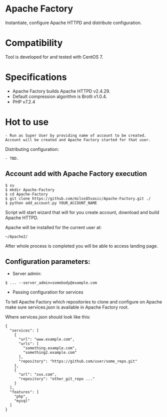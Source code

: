 # Apache Factory

Instantiate, configure Apache HTTPD and distribute configuration.

# Compatibility

Tool is developed for and tested with CentOS 7.

# Specifications

- Apache Factory builds Apache HTTPD v2.4.29.
- Default compression algorithm is Brotli v1.0.4.
- PHP v7.2.4

# Hot to use
    
    - Run as Super User by providing name of account to be created. 
    Account will be created and Apache Factory started for that user.
    
Distributing configuration:

    - TBD.

## Account add with Apache Factory execution

```
$ su
$ mkdir Apache-Factory
$ cd Apache-Factory
$ git clone https://github.com/milos85vasic/Apache-Factory.git ./
$ python add_account.py YOUR_ACCOUNT_NAME
``` 

Script will start wizard that will for you create account, download and build Apache HTTPD.

Apache will be installed for the current user at:

```
~/Apache2/
```

After whole process is completed you will be able to access landing page.

## Configuration parameters:

- Server admin:
```
$ ... --server_admin=somebody@example.com
```

- Passing configuration for services

To tell Apache Factory which repositories to clone and configure on Apache make sure services.json is available in Apache Factory root.

Where services.json should look like this:
```
{
  "services": [
    {
      "url": "www.example.com",
      "urls": [
        "something.example.com",
        "something2.example.com"
      ],
      "repository": "https://github.com/user/some_repo.git"
    },
    {
      "url": "xxx.com",
      "repository": "other_git_repo ..."
    }
  ],
  "features": [
    "php",
    "mysql"
  ]
}
```